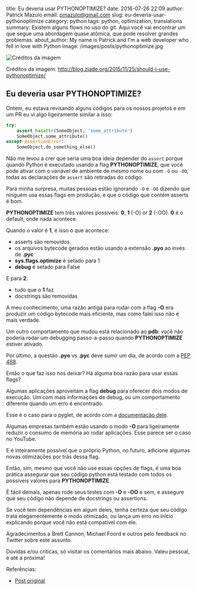 title: Eu deveria usar PYTHONOPTIMIZE?
date: 2016-07-26 22:09
author: Patrick Mazulo
email: pmazulo@gmail.com
slug: eu-deveria-usar-pythonoptimize
category: python
tags: python, optimization, translations
summary: Existem alguns flows no uso do git. Aqui você vai encontrar um que segue uma abordagem quase atômica, que pode resolver grandes problemas.
about_author: My name is Patrick and I'm a web developer who fell in love with Python
image: /images/posts/pythonoptimize.jpg

![Créditos da imagem]({filename}/images/posts/pythonoptimize.jpg)

Créditos da imagem: <http://blog.ziade.org/2015/11/25/should-i-use-pythonoptimize/>

## Eu deveria usar PYTHONOPTIMIZE?

Ontem, eu estava revisando alguns códigos para os nossos projetos e em um PR eu vi algo ligeiramente similar a isso:

````python
try:
    assert hasattr(SomeObject, 'some_attribute')
    SomeObject.some_attribute()
except AssertionError:
    SomeObject.do_something_else()
````

Não me levou a crer que seria uma boa ideia depender do `assert` porque quando Python é executado usando a flag **PYTHONOPTIMIZE**, que você pode ativar com o variável de ambiente de mesmo nome ou com `-O` ou `-OO`, todas as declarações de `assert` são retiradas do código.

Para minha surpresa, muitas pessoas estão ignorando `-O` e `-OO` dizendo que ninguém usa essas flags em produção, e que o código que contém asserts é bom.

**PYTHONOPTIMIZE** tem três valores possíveis: **0**, **1** (-O) or **2** (-OO). **0** é o default, onde nada acontece.

Quando o valor é **1**, é isso o que acontece:

- asserts são removidos
- os arquivos bytecode gerados estão usando a extensão **.pyo** ao invés de **.pyc**
- **sys.flags.optimize** é setado para 1
- **__debug__** é setado para False

E para **2**:

- tudo que o **1** faz
- docstrings são removidas

A meu conhecimento, uma razão antiga para rodar com a flag **-O** era produzir um código bytecode mais eficiente, mas como falei isso não é mais verdade.

Um outro comportamento que mudou está relacionado ao **pdb**: você não poderia rodar um debugging passo-a-passo quando **PYTHONOPTIMIZE** estiver ativado.

Por último, a questão **.pyo** vs **.pyc** deve sumir um dia, de acordo com a [PEP 488](https://www.python.org/dev/peps/pep-0488).

Então o que faz isso nos deixar? Há alguma boa razão para usar essas flags?

Algumas aplicações aproveitam a flag **__debug__** para oferecer dois modos de execução. Um com mais informações de debug, ou um comportamento diferente quando um erro é encontrado.

Esse é o caso para o pyglet, de acordo com a [documentação dele](http://pyglet.readthedocs.org/en/latest/programming_guide/debug.html#error-checking).

Algumas empresas também estão usando o modo **-O** para ligeiramente reduzir o consumo de memória ao rodar aplicações. Esse parece ser o caso no YouTube.

E é inteiramente possível que o próprio Python, no futuro, adicione algumas novas otimizações por trás dessa flag.

Então, sim, mesmo que você não use essas opções de flags, é uma boa prática assegurar que seu código python está testado com todos os possíveis valores para **PYTHONOPTIMIZE**.

É fácil demais, apenas rode seus testes com **-O** e **-OO** e sem, e assegure que seu código não depende de docstrings ou assertions.

Se você tem dependências em algum deles, tenha certeza que seu código trata elegamentemente o modo otimizado, ou lança um erro no início explicando porque você não está compatível com ele.

Agradecimentos a Brett Cannon, Michael Foord e outros pelo feedback no Twitter sobre este assunto.


Dúvidas e/ou críticas, só visitar os comentários mais abaixo. Valeu pessoal, e até a próxima!

Referências:

- [Post original](http://blog.ziade.org/2015/11/25/should-i-use-pythonoptimize/)
